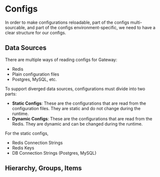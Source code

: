 # Configs

In order to make configurations reloadable, part of the configs multi-sourcable, and part of the configs environment-specific, we need to have a clear structure for our configs.

## Data Sources

There are multiple ways of reading configs for Gateway:

- Redis
- Plain configuration files
- Postgres, MySQL, etc.

To support diverged data sources, configurations must divide into two parts:

- **Static Configs**: These are the configurations that are read from the configuration files. They are static and do not change during the runtime.
- **Dynamic Configs**: These are the configurations that are read from the Redis. They are dynamic and can be changed during the runtime.

For the static configs,

- Redis Connection Strings
- Redis Keys
- DB Connection Strings (Postgres, MySQL)

## Hierarchy, Groups, Items
